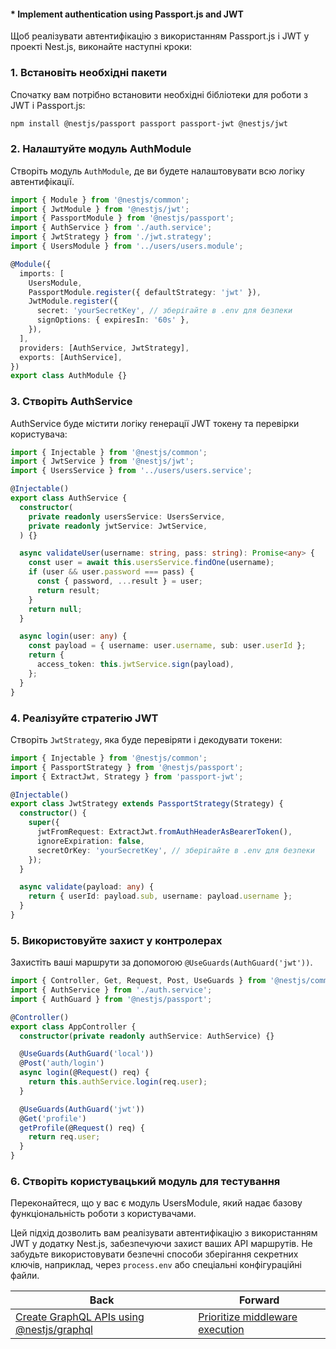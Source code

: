 #### * Implement authentication using Passport.js and JWT

Щоб реалізувати автентифікацію з використанням Passport.js і JWT у проекті Nest.js, виконайте наступні кроки:

### 1. Встановіть необхідні пакети

Спочатку вам потрібно встановити необхідні бібліотеки для роботи з JWT і Passport.js:

```bash
npm install @nestjs/passport passport passport-jwt @nestjs/jwt
```

### 2. Налаштуйте модуль AuthModule

Створіть модуль `AuthModule`, де ви будете налаштовувати всю логіку автентифікації.

```typescript
import { Module } from '@nestjs/common';
import { JwtModule } from '@nestjs/jwt';
import { PassportModule } from '@nestjs/passport';
import { AuthService } from './auth.service';
import { JwtStrategy } from './jwt.strategy';
import { UsersModule } from '../users/users.module';

@Module({
  imports: [
    UsersModule,
    PassportModule.register({ defaultStrategy: 'jwt' }),
    JwtModule.register({
      secret: 'yourSecretKey', // зберігайте в .env для безпеки
      signOptions: { expiresIn: '60s' },
    }),
  ],
  providers: [AuthService, JwtStrategy],
  exports: [AuthService],
})
export class AuthModule {}
```

### 3. Створіть AuthService

AuthService буде містити логіку генерації JWT токену та перевірки користувача:

```typescript
import { Injectable } from '@nestjs/common';
import { JwtService } from '@nestjs/jwt';
import { UsersService } from '../users/users.service';

@Injectable()
export class AuthService {
  constructor(
    private readonly usersService: UsersService,
    private readonly jwtService: JwtService,
  ) {}

  async validateUser(username: string, pass: string): Promise<any> {
    const user = await this.usersService.findOne(username);
    if (user && user.password === pass) {
      const { password, ...result } = user;
      return result;
    }
    return null;
  }

  async login(user: any) {
    const payload = { username: user.username, sub: user.userId };
    return {
      access_token: this.jwtService.sign(payload),
    };
  }
}
```

### 4. Реалізуйте стратегію JWT

Створіть `JwtStrategy`, яка буде перевіряти і декодувати токени:

```typescript
import { Injectable } from '@nestjs/common';
import { PassportStrategy } from '@nestjs/passport';
import { ExtractJwt, Strategy } from 'passport-jwt';

@Injectable()
export class JwtStrategy extends PassportStrategy(Strategy) {
  constructor() {
    super({
      jwtFromRequest: ExtractJwt.fromAuthHeaderAsBearerToken(),
      ignoreExpiration: false,
      secretOrKey: 'yourSecretKey', // зберігайте в .env для безпеки
    });
  }

  async validate(payload: any) {
    return { userId: payload.sub, username: payload.username };
  }
}
```

### 5. Використовуйте захист у контролерах

Захистіть ваші маршрути за допомогою `@UseGuards(AuthGuard('jwt'))`.

```typescript
import { Controller, Get, Request, Post, UseGuards } from '@nestjs/common';
import { AuthService } from './auth.service';
import { AuthGuard } from '@nestjs/passport';

@Controller()
export class AppController {
  constructor(private readonly authService: AuthService) {}

  @UseGuards(AuthGuard('local'))
  @Post('auth/login')
  async login(@Request() req) {
    return this.authService.login(req.user);
  }

  @UseGuards(AuthGuard('jwt'))
  @Get('profile')
  getProfile(@Request() req) {
    return req.user;
  }
}
```

### 6. Створіть користувацький модуль для тестування

Переконайтеся, що у вас є модуль UsersModule, який надає базову функціональність роботи з користувачами.

Цей підхід дозволить вам реалізувати автентифікацію з використанням JWT у додатку Nest.js, забезпечуючи захист ваших API маршрутів. Не забудьте використовувати безпечні способи зберігання секретних ключів, наприклад, через `process.env` або спеціальні конфігураційні файли.

| Back | Forward |
|---|---|
| [Create GraphQL APIs using @nestjs/graphql](/ua/middle/nestjs/create-graphql-apis-using-nestjsgraphql.md)  | [Prioritize middleware execution](/ua/middle/expressjs/execute-middleware-first.md) |